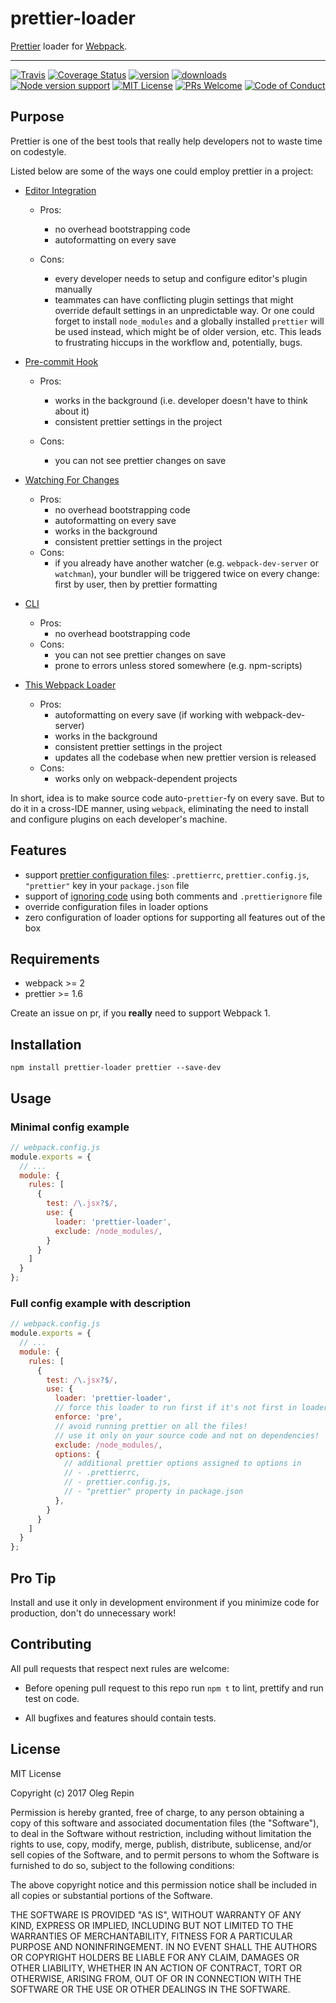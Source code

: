 # prettier-loader

[Prettier](https://github.com/prettier/prettier) loader for [Webpack](https://github.com/webpack/webpack).

---

[![Travis][travis-badge]][travis]
[![Coverage Status][coveralls-badge]][coveralls]
[![version][version-badge]][package]
[![downloads][downloads-badge]][npmcharts]
[![Node version support][node-version]][package]
[![MIT License][license-badge]][license]
[![PRs Welcome][prs-badge]][prs]
[![Code of Conduct][coc-badge]][coc]

## Purpose

Prettier is one of the best tools that really help developers not to waste time on codestyle.

Listed below are some of the ways one could employ prettier in a project:

- [Editor Integration](https://prettier.io/docs/en/editors.html)

  - Pros:
    - no overhead bootstrapping code
    - autoformatting on every save

  - Cons:
    - every developer needs to setup and configure editor's plugin manually
    - teammates can have conflicting plugin settings that might override default settings in an unpredictable way. Or one could forget to install `node_modules` and a globally installed `prettier` will be used instead, which might be of older version, etc. This leads to frustrating hiccups in the workflow and, potentially, bugs.

- [Pre-commit Hook](https://prettier.io/docs/en/precommit.html)

  - Pros:
    - works in the background (i.e. developer doesn't have to think about it)
    - consistent prettier settings in the project
  
  - Cons:
    - you can not see prettier changes on save

- [Watching For Changes](https://prettier.io/docs/en/watching-files.html)

  + Pros:
    - no overhead bootstrapping code
    - autoformatting on every save
    - works in the background
    - consistent prettier settings in the project
  
  - Cons:
    - if you already have another watcher (e.g. `webpack-dev-server` or `watchman`), your bundler will be triggered twice on every change: first by user, then by prettier formatting

- [CLI](https://prettier.io/docs/en/cli.html)

  + Pros:
    - no overhead bootstrapping code
  
  - Cons:
    - you can not see prettier changes on save
    - prone to errors unless stored somewhere (e.g. npm-scripts)

- [This Webpack Loader](https://www.npmjs.com/package/prettier-loader)

  + Pros:
    - autoformatting on every save (if working with webpack-dev-server)
    - works in the background
    - consistent prettier settings in the project
    - updates all the codebase when new prettier version is released
  
  - Cons:
    - works only on webpack-dependent projects

In short, idea is to make source code auto-`prettier`-fy on every save. But to do it in a cross-IDE manner, using `webpack`, eliminating the need to install and configure plugins on each developer's machine.

## Features

- support [prettier configuration files](https://prettier.io/docs/en/configuration.html): `.prettierrc`, `prettier.config.js`, `"prettier"` key in your `package.json` file
- support of [ignoring code](https://prettier.io/docs/en/ignore.html) using both comments and `.prettierignore` file
- override configuration files in loader options
- zero configuration of loader options for supporting all features out of the box

## Requirements

- webpack >= 2
- prettier >= 1.6

Create an issue on pr, if you __really__ need to support Webpack 1.

## Installation

```
npm install prettier-loader prettier --save-dev
```

## Usage

### Minimal config example

```js
// webpack.config.js
module.exports = {
  // ...
  module: {
    rules: [
      {
        test: /\.jsx?$/,
        use: {
          loader: 'prettier-loader',
          exclude: /node_modules/,
        }
      }
    ]
  }
};
```

### Full config example with description

```js
// webpack.config.js
module.exports = {
  // ...
  module: {
    rules: [
      {
        test: /\.jsx?$/,
        use: {
          loader: 'prettier-loader',
          // force this loader to run first if it's not first in loaders list
          enforce: 'pre',
          // avoid running prettier on all the files!
          // use it only on your source code and not on dependencies!
          exclude: /node_modules/,
          options: {
            // additional prettier options assigned to options in
            // - .prettierrc,
            // - prettier.config.js,
            // - "prettier" property in package.json
          },
        }
      }
    ]
  }
};
```

## Pro Tip

Install and use it only in development environment if you minimize code for production, don't do unnecessary work!

## Contributing

All pull requests that respect next rules are welcome:

- Before opening pull request to this repo run `npm t` to lint, prettify and run test on code.

- All bugfixes and features should contain tests.

## License

MIT License

Copyright (c) 2017 Oleg Repin

Permission is hereby granted, free of charge, to any person obtaining a copy
of this software and associated documentation files (the "Software"), to deal
in the Software without restriction, including without limitation the rights
to use, copy, modify, merge, publish, distribute, sublicense, and/or sell
copies of the Software, and to permit persons to whom the Software is
furnished to do so, subject to the following conditions:

The above copyright notice and this permission notice shall be included in all
copies or substantial portions of the Software.

THE SOFTWARE IS PROVIDED "AS IS", WITHOUT WARRANTY OF ANY KIND, EXPRESS OR
IMPLIED, INCLUDING BUT NOT LIMITED TO THE WARRANTIES OF MERCHANTABILITY,
FITNESS FOR A PARTICULAR PURPOSE AND NONINFRINGEMENT. IN NO EVENT SHALL THE
AUTHORS OR COPYRIGHT HOLDERS BE LIABLE FOR ANY CLAIM, DAMAGES OR OTHER
LIABILITY, WHETHER IN AN ACTION OF CONTRACT, TORT OR OTHERWISE, ARISING FROM,
OUT OF OR IN CONNECTION WITH THE SOFTWARE OR THE USE OR OTHER DEALINGS IN THE
SOFTWARE.

[travis-badge]: https://img.shields.io/travis/iamolegga/prettier-loader.svg?style=flat-square
[travis]: https://travis-ci.org/iamolegga/prettier-loader
[coveralls-badge]: https://img.shields.io/coveralls/github/iamolegga/prettier-loader.svg?style=flat-square
[coveralls]: https://coveralls.io/github/iamolegga/prettier-loader?branch=master
[version-badge]: https://img.shields.io/npm/v/prettier-loader.svg?style=flat-square
[package]: https://www.npmjs.com/package/prettier-loader
[downloads-badge]: https://img.shields.io/npm/dm/prettier-loader.svg?style=flat-square
[npmcharts]: https://npmcharts.com/compare/prettier-loader
[node-version]: https://img.shields.io/node/v/prettier-loader.svg?style=flat-square
[license-badge]: https://img.shields.io/npm/l/prettier-loader.svg?style=flat-square
[license]: https://github.com/iamolegga/prettier-loader/blob/master/LICENSE
[prs-badge]: https://img.shields.io/badge/PRs-welcome-brightgreen.svg?style=flat-square
[prs]: http://makeapullrequest.com
[coc-badge]: https://img.shields.io/badge/code%20of-conduct-ff69b4.svg?style=flat-square
[coc]: https://github.com/iamolegga/prettier-loader/blob/master/CODE_OF_CONDUCT.md

